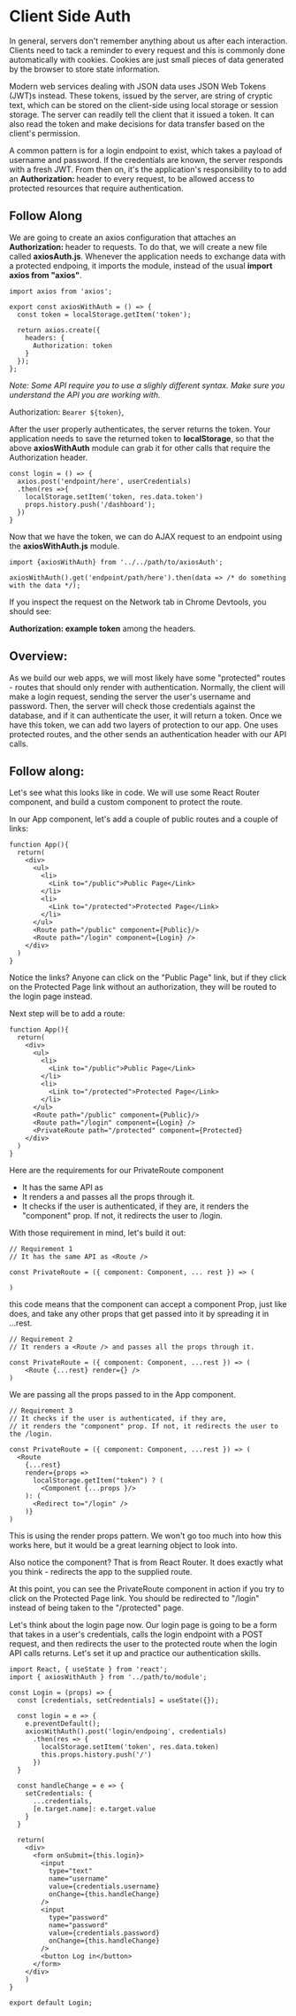 # Client Side Auth

In general, servers don't remember anything about us after each interaction. Clients need to tack a reminder to every request and this is commonly done automatically with cookies. Cookies are just small pieces of data generated by the browser to store state information.

Modern web services dealing with JSON data uses JSON Web Tokens (JWT)s instead. These tokens, issued by the server, are string of cryptic text, which can be stored on the client-side using local storage or session storage. The server can readily tell the client that it issued a token. It can also read the token and make decisions for data transfer based on the client's permission.

A common pattern is for a login endpoint to exist, which takes a payload of username and password. If the credentials are known, the server responds with a fresh JWT. From then on, it's the application's responsibility to to add an **Authorization: <token>** header to every request, to be allowed access to protected resources that require authentication.

## Follow Along

We are going to create an axios configuration that attaches an **Authorization: <token>** header to requests. To do that, we will create a new file called **axiosAuth.js**. Whenever the application needs to exchange data with a protected endpoing, it imports the module, instead of the usual **import axios from "axios"**.

```
import axios from 'axios';

export const axiosWithAuth = () => {
  const token = localStorage.getItem('token');

  return axios.create({
    headers: {
      Authorization: token
    }
  });
};
```

*Note: Some API require you to use a slighly different syntax. Make sure you understand the API you are working with.*

Authorization: `Bearer ${token}`,

After the user properly authenticates, the server returns the token. Your application needs to save the returned token to **localStorage**, so that the above **axiosWithAuth** module can grab it for other calls that require the Authorization header.

```
const login = () => {
  axios.post('endpoint/here', userCredentials)
  .then(res =>{
    localStorage.setItem('token, res.data.token')
    props.history.push('/dashboard');
  })
}
```

Now that we have the token, we can do AJAX request to an endpoint using the **axiosWithAuth.js** module.

```
import {axiosWithAuth} from '../../path/to/axiosAuth';

axiosWithAuth().get('endpoint/path/here').then(data => /* do something with the data */);
```

If you inspect the request on the Network tab in Chrome Devtools, you should see:

**Authorization: example token** among the headers.

## Overview:

As we build our web apps, we will most likely have some "protected" routes - routes that should only render with authentication. Normally, the client will make a login request, sending the server the user's username and password. Then, the server will check those credentials against the database, and if it can authenticate the user, it  will return a token. Once we have this token, we can add two layers of protection to our app. One uses protected routes, and the other sends an authentication header with our API calls.

## Follow along:

Let's see what this looks like in code. We will use some React Router component, and build a custom <PrivateRoute /> component to protect the route.

In our App component, let's add a couple of public routes and a couple of links:

```
function App(){
  return(
    <div>
      <ul>
        <li>
          <Link to="/public">Public Page</Link>
        </li>
        <li>
          <Link to="/protected">Protected Page</Link>
        </li>
      </ul>
      <Route path="/public" component={Public}/>
      <Route path="/login" component={Login} />
    </div>
  )
}
```

Notice the links? Anyone can click on the "Public Page" link, but if they click on the Protected Page link without an authorization, they will be routed to the login page instead.

Next step will be to add a <PrivateRoute /> route:

```
function App(){
  return(
    <div>
      <ul>
        <li>
          <Link to="/public">Public Page</Link>
        </li>
        <li>
          <Link to="/protected">Protected Page</Link>
        </li>
      </ul>
      <Route path="/public" component={Public}/>
      <Route path="/login" component={Login} />
      <PrivateRoute path="/protected" component={Protected}
    </div>
  )
}
```

Here are the requirements for our PrivateRoute component

* It has the same API as <Route />
* It renders a <Route /> and passes all the props through it.
* It checks if the user is authenticated, if they are, it renders the "component" prop. If not, it redirects the user to /login.

With those requirement in mind, let's build it out:

```
// Requirement 1
// It has the same API as <Route />

const PrivateRoute = ({ component: Component, ... rest }) => (

)
```

this code means that the component can accept a component Prop, just like <Route/> does, and take any other props that get passed into it by spreading it in ...rest.

```
// Requirement 2
// It renders a <Route /> and passes all the props through it.

const PrivateRoute = ({ component: Component, ...rest }) => (
    <Route {...rest} render={} />
)
```

We are passing all the props passed to <PrivateRoute /> in the App component.

```
// Requirement 3
// It checks if the user is authenticated, if they are,
// it renders the "component" prop. If not, it redirects the user to the /login.

const PrivateRoute = ({ component: Component, ...rest }) => (
  <Route
    {...rest}
    render={props =>
      localStorage.getItem("token") ? (
        <Component {...props }/>
    ): (
      <Redirect to="/login" />
    )}
)

```

This is using the render props pattern. We won't go too much into how this works here, but it would be a great learning object to look into.

Also notice the <Redirect /> component? That is from React Router. It does exactly what you think - redirects the app to the supplied route.

At this point, you can see the PrivateRoute component in action if you try to click on the  Protected Page link. You should be redirected to "/login" instead of being taken to the "/protected" page.

Let's think about the login page now. Our login page is going to be a form that takes in a user's credentials, calls the login endpoint with a POST request, and then redirects the user to the protected route when the login API calls returns. Let's set it up and practice our authentication skills.

```
import React, { useState } from 'react';
import { axiosWithAuth } from '../path/to/module';

const Login = (props) => {
  const [credentials, setCredentials] = useState({});

  const login = e => {
    e.preventDefault();
    axiosWithAuth().post('login/endpoing', credentials)
      .then(res => {
        localStorage.setItem('token', res.data.token)
        this.props.history.push('/')
      })
  }

  const handleChange = e => {
    setCredentials: {
      ...credentials,
      [e.target.name]: e.target.value
    }
  }

  return(
    <div>
      <form onSubmit={this.login}>
        <input
          type="text"
          name="username"
          value={credentials.username}
          onChange={this.handleChange}
        />
        <input
          type="password"
          name="password"
          value={credentials.password}
          onChange={this.handleChange}
        />
        <button Log in</button>
      </form>
    </div>
    )
}

export default Login;
```

